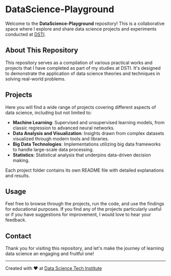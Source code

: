 # DataScience-Playground

Welcome to the **DataScience-Playground** repository! This is a collaborative space where I explore and share data science projects and experiments conducted at [DSTI](https://www.datasciencetech.institute/).

## About This Repository

This repository serves as a compilation of various practical works and projects that I have completed as part of my studies at DSTI. It's designed to demonstrate the application of data science theories and techniques in solving real-world problems.

## Projects

Here you will find a wide range of projects covering different aspects of data science, including but not limited to:

- **Machine Learning**: Supervised and unsupervised learning models, from classic regression to advanced neural networks.
- **Data Analysis and Visualization**: Insights drawn from complex datasets visualized through modern tools and libraries.
- **Big Data Technologies**: Implementations utilizing big data frameworks to handle large-scale data processing.
- **Statistics**: Statistical analysis that underpins data-driven decision making.

Each project folder contains its own README file with detailed explanations and results.

## Usage

Feel free to browse through the projects, run the code, and use the findings for educational purposes. If you find any of the projects particularly useful or if you have suggestions for improvement, I would love to hear your feedback.


## Contact

Thank you for visiting this repository, and let's make the journey of learning data science an engaging and fruitful one!

---

Created with :heart: at [Data Science Tech Institute](https://www.datasciencetech.institute/)
